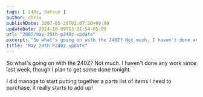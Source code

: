 ```yaml
---
tags: [ 240z, datsun ]
author: chris
publishDate: 2007-05-30T02:07:20+00:00
updateDate: 2024-10-09T13:21:54-05:00
url: "2007/may-29th-p240z-update"
excerpt: "So what's going on with the 240Z? Not much. I haven't done any work since last week, though I plan to get some done tonight."
title: "May 29th P240z update"
---
```


So what's going on with the 240Z? Not much. I haven't done any work since last week, though I plan to get some done tonight.

I did manage to start putting together a parts list of items I need to purchase, it really starts to add up!
